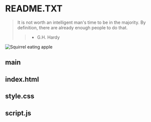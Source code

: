 <h1>README.TXT</h1>

>It is not worth an intelligent man's time to be in the majority.
By definition, there are already enough people to do that.
>> - G.H. Hardy

![Squirrel eating apple](http://luckynumbersalmon.github.io/blob/main/images/SquirrelWApple.JPG)
<h2>main</h2>



<h2>index.html</h2>

<h2>style.css</h2>

<h2>script.js</h2>



